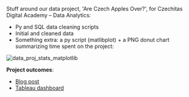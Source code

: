 Stuff around our data project, 'Are Czech Apples Over?', for Czechitas Digital Academy – Data Analytics:

- Py and SQL data cleaning scripts
- Initial and cleaned data
- Something extra: a py script (matlibplot) + a PNG donut chart summarizing time spent on the project:
  
![data_proj_stats_matplotlib](https://github.com/lennchi/apple_project/assets/120723526/225a3935-84e0-4547-9f39-7d1f3c956867)



**Project outcomes**:
- [Blog post](https://randomstringofcharacters.medium.com/konec-jablek-v-%C4%8Dech%C3%A1ch-29c1b2838617)
- [Tableau dashboard](https://public.tableau.com/app/profile/e.h1716/viz/Konecjablekvechch/Konecjablekvechch)


